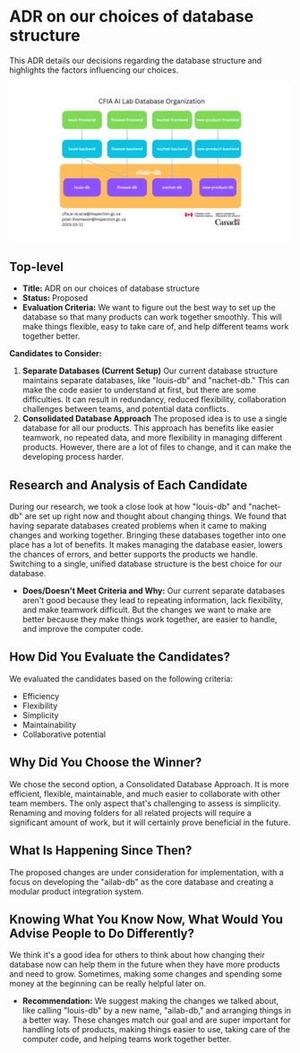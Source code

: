# ADR on our choices of database structure

This ADR details our decisions regarding the database structure and highlights the factors influencing our choices.

![AiLab-db](./002-database-structure-diagram.png)

## Top-level
- **Title:** ADR on our choices of database structure
- **Status:** Proposed
- **Evaluation Criteria:** We want to figure out the best way to set up the database so that many products can work together smoothly. This will make things flexible, easy to take care of, and help different teams work together better.

**Candidates to Consider:**
1. **Separate Databases (Current Setup)**
Our current database structure maintains separate databases, like "louis-db" and "nachet-db." This can make the code easier to understand at first, but there are some difficulties. It can result in redundancy, reduced flexibility, collaboration challenges between teams, and potential data conflicts.
3. **Consolidated Database Approach**
The proposed idea is to use a single database for all our products.
This approach has benefits like easier teamwork, no repeated data, and more flexibility in managing different products.
However, there are a lot of files to change, and it can make the developing process harder.

## Research and Analysis of Each Candidate
During our research, we took a close look at how "louis-db" and "nachet-db" are set up right now and thought about changing things. We found that having separate databases created problems when it came to making changes and working together. Bringing these databases together into one place has a lot of benefits. It makes managing the database easier, lowers the chances of errors, and better supports the products we handle. Switching to a single, unified database structure is the best choice for our database.

- **Does/Doesn't Meet Criteria and Why:**
Our current separate databases aren't good because they lead to repeating information, lack flexibility, and make teamwork difficult. But the changes we want to make are better because they make things work together, are easier to handle, and improve the computer code.

## How Did You Evaluate the Candidates?
We evaluated the candidates based on the following criteria:
- Efficiency
- Flexibility
- Simplicity
- Maintainability
- Collaborative potential

## Why Did You Choose the Winner?
We chose the second option, a Consolidated Database Approach. It is more efficient, flexible, maintainable, and much easier to collaborate with other team members. The only aspect that's challenging to assess is simplicity. Renaming and moving folders for all related projects will require a significant amount of work, but it will certainly prove beneficial in the future.

## What Is Happening Since Then?
The proposed changes are under consideration for implementation, with a focus on developing the "ailab-db" as the core database and creating a modular product integration system.

## Knowing What You Know Now, What Would You Advise People to Do Differently?
We think it's a good idea for others to think about how changing their database now can help them in the future when they have more products and need to grow. Sometimes, making some changes and spending some money at the beginning can be really helpful later on.

- **Recommendation:**
We suggest making the changes we talked about, like calling "louis-db" by a new name, "ailab-db," and arranging things in a better way. These changes match our goal and are super important for handling lots of products, making things easier to use, taking care of the computer code, and helping teams work together better.
